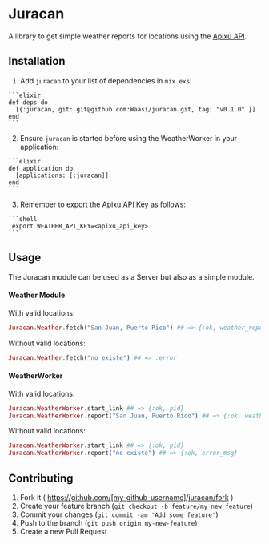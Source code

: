 # Juracan

A library to get simple weather reports for locations using the [Apixu API](http://apixu.com/).

## Installation

  1. Add `juracan` to your list of dependencies in `mix.exs`:

    ```elixir
    def deps do
      [{:juracan, git: git@github.com:Waasi/juracan.git, tag: "v0.1.0" }]
    end
    ```

  2. Ensure `juracan` is started before using the WeatherWorker in your application:

    ```elixir
    def application do
      [applications: [:juracan]]
    end
    ```

  3. Remember to export the Apixu API Key as follows:

    ```shell
     export WEATHER_API_KEY=<apixu_api_key>
    ```

## Usage

The Juracan module can be used as a Server but also as a simple module.

#### Weather Module

With valid locations:

```elixir
Juracan.Weather.fetch("San Juan, Puerto Rico") ## => {:ok, weather_report}
```

Without valid locations:

```elixir
Juracan.Weather.fetch("no existe") ## => :error
```

#### WeatherWorker

With valid locations:

```elixir
Juracan.WeatherWorker.start_link ## => {:ok, pid}
Juracan.WeatherWorker.report("San Juan, Puerto Rico") ## => {:ok, weather_report}
```

Without valid locations:

```elixir
Juracan.WeatherWorker.start_link ## => {:ok, pid}
Juracan.WeatherWorker.report("no existe") ## => {:ok, error_msg}
```

## Contributing

1. Fork it ( https://github.com/[my-github-username]/juracan/fork )
2. Create your feature branch (`git checkout -b feature/my_new_feature`)
3. Commit your changes (`git commit -am 'Add some feature'`)
4. Push to the branch (`git push origin my-new-feature`)
5. Create a new Pull Request
